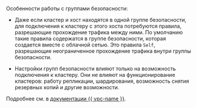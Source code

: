 Особенности работы с группами безопасности:

- Даже если кластер и хост находятся в одной группе безопасности, для подключения к кластеру с этого хоста потребуются правила, разрешающие прохождение трафика между ними. По умолчанию такие правила содержатся в группе безопасности, которая создается вместе с облачной сетью. Это правила `Self`, разрешающие неограниченное прохождение трафика внутри группы безопасности.

- Настройки групп безопасности влияют только на возможность подключения к кластеру. Они не влияют на функционирование кластеров: работу репликации, шардирования, возможность снятия резервных копий и другие возможности.

Подробнее см. в [документации {{ vpc-name }}](../../vpc/concepts/security-groups.md).

